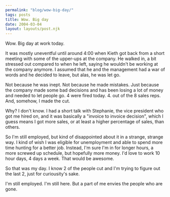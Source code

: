 ```yaml
---
permalink: "blog/wow-big-day/"
tags: posts
title: Wow. Big day
date: 2004-03-04
layout: layouts/post.njk
---
```


Wow. Big day at work today.

It was mostly uneventful until around 4:00 when Kieth got back from a short meeting with some of the upper-ups at the company. He walked in, a bit stressed out compared to when he left, saying he wouldn't be working at the company anymore. I assumed that he and the management had a war of words and he decided to leave, but alas, he was let go.

Not because he was inept. Not because he made mistakes. Just because the company made some bad decisions and has been losing a lot of money and needed to let people go. 4 were fired today. 4. out of the 8 sales reps. And, somehow, I made the cut.

Why? I don't know. I had a short talk with Stephanie, the vice president who got me hired on, and it was basically a "invoice to invoice decision", which I guess means I got more sales, or at least a higher percentage of sales, than others.

So I'm still employed, but kind of disappointed about it in a strange, strange way. I kind of wish I was eligible for unemployment and able to spend more time hunting for a better job. Instead, I'm sure I'm in for longer hours, a more screwed up schedule, but hopefully more money. I'd love to work 10 hour days, 4 days a week. That would be awesome. 

So that was my day. I know 2 of the people cut and I'm trying to figure out the last 2, just for curiousity's sake. 

I'm still employed. I'm still here. But a part of me envies the people who are gone.